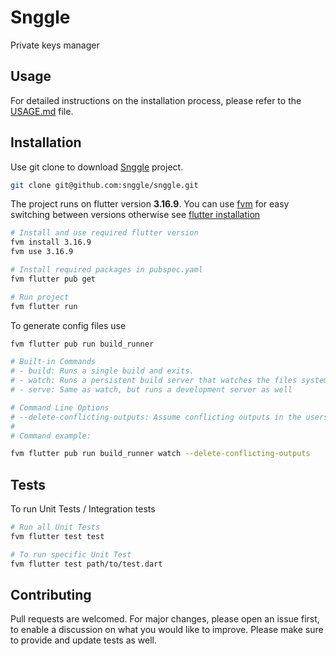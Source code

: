 # Snggle

Private keys manager

## Usage

For detailed instructions on the installation process, please refer to the [USAGE.md](./USAGE.md) file.

## Installation

Use git clone to download [Snggle](https://github.com/snggle/snggle) project.

```bash
git clone git@github.com:snggle/snggle.git
```

The project runs on flutter version **3.16.9**. You can
use [fvm](https://fvm.app/documentation/getting-started/installation)
for easy switching between versions otherwise see [flutter installation](https://docs.flutter.dev/get-started/install)

```bash
# Install and use required flutter version
fvm install 3.16.9
fvm use 3.16.9

# Install required packages in pubspec.yaml
fvm flutter pub get

# Run project
fvm flutter run 
```

To generate config files use

```bash
fvm flutter pub run build_runner
```

```bash
# Built-in Commands 
# - build: Runs a single build and exits.
# - watch: Runs a persistent build server that watches the files system for edits and does rebuilds as necessary
# - serve: Same as watch, but runs a development server as well

# Command Line Options
# --delete-conflicting-outputs: Assume conflicting outputs in the users package are from previous builds, and skip the user prompt that would usually be provided.
# 
# Command example:

fvm flutter pub run build_runner watch --delete-conflicting-outputs
```

## Tests

To run Unit Tests / Integration tests

```bash
# Run all Unit Tests
fvm flutter test test

# To run specific Unit Test
fvm flutter test path/to/test.dart
```

## Contributing

Pull requests are welcomed. For major changes, please open an issue first, to enable a discussion on what you would like
to improve. Please make sure to provide and update tests as well. 
